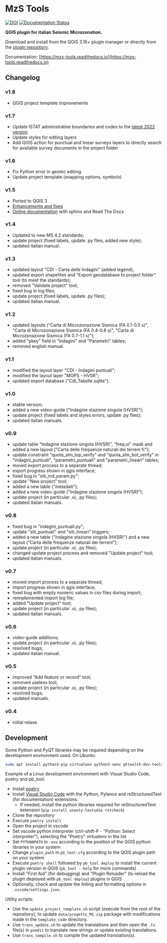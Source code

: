 # MzS Tools

[![DOI](https://zenodo.org/badge/DOI/10.5281/zenodo.6372834.svg)](https://doi.org/10.5281/zenodo.6372834) [![Documentation Status](https://readthedocs.org/projects/mzs-tools/badge/?version=latest)](https://mzs-tools.readthedocs.io/it/latest/?badge=latest)

**QGIS plugin for italian Seismic Microzonation.**

Download and install from the QGIS 3.16+ plugin manager or directly from the [plugin repository](https://plugins.qgis.org/plugins/MzSTools/).

Documentation: [https://mzs-tools.readthedocs.io](https://mzs-tools.readthedocs.io)

## Changelog

### v1.8

- QGIS project template improvements

### v1.7

- Update ISTAT administrative boundaries and codes to the [latest 2022 version](https://www.istat.it/it/archivio/222527)
- Update styles for editing layers
- Add QGIS action for punctual and linear surveys layers to directly search for available survey documents in the project folder

### v1.6

- Fix Python error in geotec editing
- Update project template (snapping options, symbols)

### v1.5

- Ported to QGIS 3
- [Enhancements and fixes](https://github.com/CNR-IGAG/mzs-tools/milestone/1?closed=1)
- [Online documentation](https://mzs-tools.readthedocs.io) with sphinx and Read The Docs

### v1.4

-  Updated to new MS 4.2 standards;
-  update project (fixed labels, update .py files, added new style); 
-  updated italian manual.

### v1.3	

-  updated layout "CDI - Carta delle Indagini" (added legend);
-  updated export shapefiles and "Export geodatabase to project folder" tool (to meet the standards);
-  removed "Validate project" tool;
-  fixed bug in log files;
-  update project (fixed labels, update .py files);
-  updated italian manual.

### v1.2

-  updated layouts ("Carta di Microzonazione Sismica (FA 0.1-0.5 s)", "Carta di Microzonazione Sismica (FA 0.4-0.8 s)", "Carta di Microzonazione Sismica (FA 0.7-1.1 s)");
-  added "pkey" field in "Indagini" and "Parametri" tables;
-  removed english manual.	

### v1.1

-  modified the layout layer "CDI - Indagini puntuali";
-  modified the layout layer "MOPS - HVSR";
-  updated export database ("CdI_Tabelle.sqlite").

### v1.0

-  stable version;
-  added a new video-guide ("Indagine stazione singola (HVSR)");
-  update project (fixed labels and styles errors, update .py files);
-  updated italian manuals.

### v0.9

-  update table "Indagine stazione singola (HVSR)", "freq.ui" mask and added a new layout ("Carta delle frequenze naturali dei terreni fr");
-  update constraint "quota_slm_top_verify" and "quota_slm_bot_verify" in "indagini_puntuali", "parametri_puntuali" and "parametri_lineari" tables;	
-  moved export process to a separate thread;
-  export progress shown in qgis interface;				
-  fixed bug in "siti_ind_param.py";
-  update "New project" tool;
-  added a new table ("metadati");
-  added a new video-guide ("Indagine stazione singola (HVSR)");
-  update project (in particular .ui, .py files);
-  updated italian manuals.

### v0.8

-  fixed bug in "indagini_puntuali.py";
-  update "siti_puntuali" and "siti_lineari" triggers;
-  added a new table ("Indagine stazione singola (HVSR)") and a new layout ("Carta delle frequenze naturali dei terreni");
-  update project (in particular .ui, .py files);
-  changed update project process and removed "Update project" tool;
-  updated italian manuals.
		
### v0.7

-  moved import process to a separate thread;
-  import progress shown in qgis interface;
-  fixed bug with empty numeric values in csv files during import;
-  reimplemented import log file;
-  added "Update project" tool;
-  update project (in particular .ui, .py files);
-  updated italian manuals.
		
### v0.6

-  video-guide additions;
-  update project (in particular .ui, .py files);
-  resolved bugs;
-  updated italian manual.
		
### v0.5

-  improved "Add feature or record" tool;
-  removed useless tool;
-  update project (in particular .ui, .py files);
-  resolved bugs;
-  updated manuals.
		
### v0.4

-  initial relase.

## Development

Some Python and PyQT libraries may be required depending on the development environment used. On Ubuntu:

```bash
sudo apt install python3-pip virtualenv python3-venv qttools5-dev-tools pyqt5-dev-tools
```

Example of a Linux development environment with Visual Studio Code, poetry and pb_tool:

- Install [poetry](https://python-poetry.org/)
- Install [Visual Studio Code](https://code.visualstudio.com/) with the Python, Pylance and reStructuredText (for documentation) extensions.
    - If needed, install the python libraries required for reStructuredText extension (`pip install snooty-lextudio rstcheck`)
- Clone the repository
- Execute `poetry install`
- Open the project in vscode
- Set vscode python interpreter (ctrl-shift-P - "Python: Select interpreter"), selecting the "Poetry" virtualenv in the list
- Set `PYTHONPATH` in `.env` according to the position of the QGIS python libraries in your system
- Change `plugin_path` in `pb_tool.cfg` according to the QGIS plugin path on your system
- Execute `poetry shell` followed by `pb_tool deploy` to install the current plugin version in QGIS (`pb_tool --help` for more commands)
- Install "First Aid" (for debugging) and "Plugin Reloader" (to reload the plugin deployed with `pb_tool deploy`) plugins in QGIS
- Optionally, check and update the linting and formatting options in `.vscode/settings.json`.

Utility scripts:

- Use the `update_project_template.sh` script (execute from the root of the repository), to update `data/progetto_MS.zip` package with modifications made in the `template_code` directory.
- Use `trans_update.sh` to update the translations and then open the `.ts` file(s) in `poedit` to translate new strings or update existing translations.
- Use `trans_compile.sh` to compile the updated translation(s).
